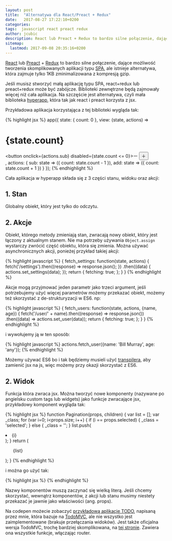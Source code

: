 ```yaml
---
layout: post
title:  "Alternatywa dla React/Preact + Redux"
date:   2017-08-27 17:22:10+0200
categories:
tags:  javascript react preact redux
author: jcubic
description: React lub Preact + Redux to bardzo silne połączenie, dające możliwość tworzenia skomplikowanych aplikacji typu SPA, ale istnieje alternatywa, która zajmuje tylko 1KB
sitemap:
  lastmod: 2017-09-08 20:35:16+0200
---
```


[React](https://facebook.github.io/react/) lub [Preact](https://preactjs.com/) + [Redux](http://redux.js.org/) to bardzo silne połączenie, dające możliwość tworzenia skomplikowanych aplikacji typu [SPA](https://en.wikipedia.org/wiki/Single-page_application), ale istnieje alternatywa, która zajmuje tylko 1KB zminimalizowana z kompresją gzip.

<!-- more -->

Jeśli musisz stworzyć małą aplikację typu SPA, react+redux lub preact+redux może być zabójcze. Biblioteki zewnętrzne będą zajmowały więcej niż cała aplikacja. Na szczęście jest alternatywa, czyli mała biblioteka [hyperapp](https://hyperapp.js.org/), która tak jak react i preact korzysta z jsx.

Przykładowa aplikacja korzystająca z tej biblioteki wygląda tak:

{% highlight jsx %}
app({
  state: {
    count: 0
  },
  view: (state, actions) =>
    <main>
      <h1>
        {state.count}
      </h1>
      <button onclick={actions.sub} disabled={state.count <= 0}>ー</button>
      <button onclick={actions.add}>＋</button>
    </main>,
  actions: {
    sub: state => ({ count: state.count - 1 }),
    add: state => ({ count: state.count + 1 })
  }
});
{% endhighlight %}

Cała aplikacja w hyperapp składa się z 3 części stanu, widoku oraz akcji:

## 1. Stan

Globalny obiekt, który jest tylko do odczytu.

## 2. Akcje

Obiekt, którego metody zmieniają stan, zwracają nowy obiekt, który jest łączony z aktualnym stanem. Nie ma potrzeby używania `Object.assign` wystarczy zwrócić część obiektu, która się zmienia. Można używać asynchronicznych akcji, ponieżej przykład takiej akcji:


{% highlight javascript %}
{
    fetch_settings: function(state, actions) {
        fetch('/settings').then((response) => response.json(); })
            .then((data) { actions.set_settings(data); });
        return {
            fetching: true;
        };
    }
}
{% endhighlight %}

Akcje mogą przyjmować jeden parametr jako trzeci argument, jeśli potrzebujemy użyć więcej parametrów możemy przekazać obiekt, możemy też skorzystać z de-strukturyzacji w ES6. np:

{% highlight javascript %}
{
    fetch_users: function(state, actions, {name, age}) {
        fetch('/user/' + name).then((response) => response.json())
            .then((data) => actions.set_user(data));
        return {
            fetching: true;
        };
    }
}
{% endhighlight %}

i wywołujemy ją w ten sposób:

{% highlight javascript %}
actions.fetch_user({name: 'Bill Murray', age: 'any'});
{% endhighlight %}

Możemy używać ES6 bo i tak będziemy musieli użyć [transpilera](https://en.wikipedia.org/wiki/Source-to-source_compiler), aby zamienić jsx na js, więc możemy przy okazji skorzystać z ES6.

## 2. Widok

Funkcja która zwraca jsx. Można tworzyć nowe komponenty (nazywane po angielsku custom tags lub widgets) jako funkcje zwracające jsx, przykładowy komponent wygląda tak:

{% highlight jsx %}
function Pagination(props, children) {
   var list = [];
   var _class;
   for (var i=0; i<props.size; i++) {
      if (i == props.selected) {
        _class = 'selected';
      } else {
        _class = '';
      }
      list.push(<li class={_class}>{i}</li>);
   }
   return (<ul>{list}</ul>);
}
{% endhighlight %}

i można go użyć tak:

{% highlight jsx %}
<Pagination size={10} selected={1}/>
{% endhighlight %}

Nazwy komponentów muszą zaczynać się wielką literą. Jeśli chcemy skorzystać, wewnątrz komponentów, z akcji lub stanu musimy niestety przekazać je jawnie jako właściwości (ang. props).

Na codepen możecie zobaczyć [przykładową aplikacje TODO](https://codepen.io/jcubic/pen/eRbjOB), napisaną przez mnie, która bazuje na [TodoMVC](http://todomvc.com/), ale nie wszystko jest zaimplementowane (brakuje przełączania widoków). Jest także oficjalna wersja TodoMVC, trochę bardziej skomplikowana, na [tej stronie](http://hyperapp-todomvc.glitch.me/). Zawiera ona wszystkie funkcje, włączając router.
